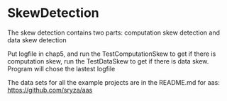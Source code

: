 # SkewDetection
The skew detection contains two parts: computation skew detection and data skew detection

Put logfile in chap5, and run the TestComputationSkew to get if there is computation skew, run the TestDataSkew to get if there is data skew. Program will chose the lastest logfile

The data sets for all the example projects are in the README.md for aas: https://github.com/sryza/aas


